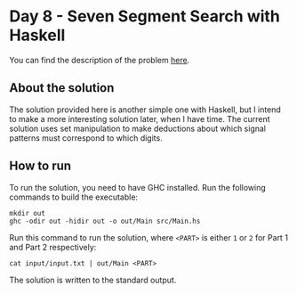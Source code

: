 # Day 8 - Seven Segment Search with Haskell
You can find the description of the problem [here][1].

## About the solution
The solution provided here is another simple one with Haskell, but I intend to
make a more interesting solution later, when I have time. The current solution
uses set manipulation to make deductions about which signal patterns must
correspond to which digits.

## How to run
To run the solution, you need to have GHC installed. Run the following commands
to build the executable:

    mkdir out
    ghc -odir out -hidir out -o out/Main src/Main.hs

Run this command to run the solution, where `<PART>` is either `1` or `2` for
Part 1 and Part 2 respectively:

    cat input/input.txt | out/Main <PART>

The solution is written to the standard output.

[1]: <https://adventofcode.com/2021/day/8>
